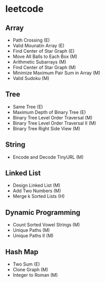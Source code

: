 # leetcode

## Array
 - Path Crossing (E)
 - Valid Mounatin Array (E)
 - Find Center of Star Graph (E)
 - Move All Balls to Each Box (M)
 - Arithmetic Subarrays (M)
 - Find Center of Star Graph (M)
 - Minimize Maximum Pair Sum in Array (M)
 - Valid Sudoku (M)

## Tree
 - Same Tree (E)
 - Maximum Depth of Binary Tree (E)
 - Binary Tree Level Order Traversal (M)
 - Binary Tree Level Order Traversal II (M)
 - Binary Tree Right Side View (M)

## String
 - Encode and Decode TinyURL (M)
 
## Linked List
 - Design Linked List (M)
 - Add Two Numbers (M)
 - Merge k Sorted Lists (H)

## Dynamic Programming
 - Count Sorted Vowel Strings (M)
 - Unique Paths (M)
 - Unique Paths II (M)

## Hash Map
 - Two Sum (E)
 - Clone Graph (M)
 - Integer to Roman (M)
 
